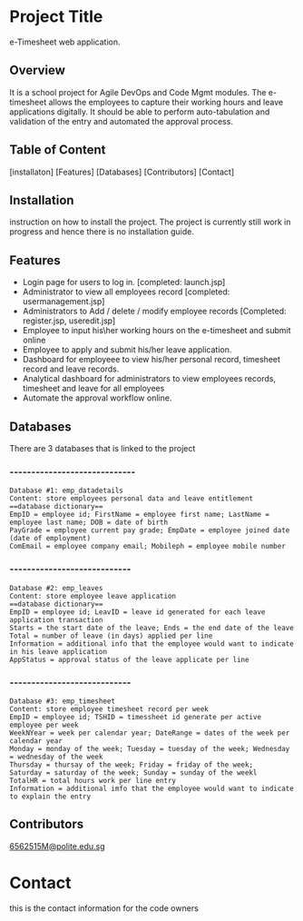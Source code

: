 # Project Title
e-Timesheet web application.

## Overview
It is a school project for Agile DevOps and Code Mgmt modules.
The e-timesheet allows the employees to capture their working hours and leave applications digitally. It should be able to perform auto-tabulation and validation of the entry and automated the approval process.

## Table of Content
[installaton]
[Features]
[Databases]
[Contributors]
[Contact]

## Installation
instruction on how to install the project. The project is currently still work in progress and hence there is no installation guide.

## Features
- Login page for users to log in. [completed: launch.jsp]
- Administrator to view all employees record [completed: usermanagement.jsp]
-	Administrators to Add / delete / modify employee records [Completed: register.jsp, useredit.jsp]
-	Employee to input his\her working hours on the e-timesheet and submit online
-	Employee to apply and submit his/her leave application.
-	Dashboard for employeee to view his/her personal record, timesheet record and leave records.
-	Analytical dashboard for administrators to view employees records, timesheet and leave for all employees
-	Automate the approval workflow online.

## Databases
There are 3 databases that is linked to the project
### -----------------------------
    Database #1: emp_datadetails
    Content: store employees personal data and leave entitlement
    ==database dictionary==
    EmpID = employee id; FirstName = employee first name; LastName = employee last name; DOB = date of birth
    PayGrade = employee current pay grade; EmpDate = employee joined date (date of employment)
    ComEmail = employee company email; Mobileph = employee mobile number
### ----------------------------
    Database #2: emp_leaves
    Content: store employee leave application
    ==database dictionary==
    EmpID = employee id; LeavID = leave id generated for each leave application transaction
    Starts = the start date of the leave; Ends = the end date of the leave
    Total = number of leave (in days) applied per line
    Information = additional info that the employee would want to indicate in his leave application
    AppStatus = approval status of the leave applicate per line
### ----------------------------
    Database #3: emp_timesheet
    Content: store employee timesheet record per week
    EmpID = employee id; TSHID = timessheet id generate per active employee per week
    WeekNYear = week per calendar year; DateRange = dates of the week per calendar year
    Monday = monday of the week; Tuesday = tuesday of the week; Wednesday = wednesday of the week
    Thursday = thursay of the week; Friday = friday of the week;
    Saturday = saturday of the week; Sunday = sunday of the weekl
    TotalHR = total hours work per line entry
    Information = additional imfo that the employee would want to indicate to explain the entry

## Contributors
6562515M@polite.edu.sg

# Contact
this is the contact information for the code owners

